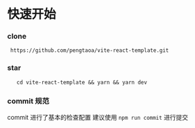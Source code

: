 # 快速开始
### clone
```
 https://github.com/pengtaoa/vite-react-template.git
```
### star
```
   cd vite-react-template && yarn && yarn dev
```
### commit 规范

commit 进行了基本的检查配置
建议使用 `npm run commit` 进行提交